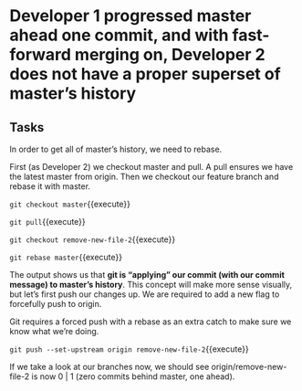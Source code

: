 # Developer 1 progressed master ahead one commit, and with fast-forward merging on, Developer 2 does not have a proper superset of master’s history

## Tasks

In order to get all of master’s history, we need to rebase.  

First (as Developer 2) we checkout master and pull. A pull ensures we have the latest master from origin. Then we checkout our feature branch and rebase it with master.

`git checkout master`{{execute}}  

`git pull`{{execute}}  

`git checkout remove-new-file-2`{{execute}}  

`git rebase master`{{execute}}  

 The output shows us that **git is “applying” our commit (with our commit message) to master’s history**. This concept will make more sense visually, but let’s first push our changes up. We are required to add a new flag to forcefully push to origin.  

Git requires a forced push with a rebase as an extra catch to make sure we know what we’re doing.

`git push --set-upstream origin remove-new-file-2`{{execute}}  

If we take a look at our branches now, we should see origin/remove-new-file-2 is now 0 | 1 (zero commits behind master, one ahead).
